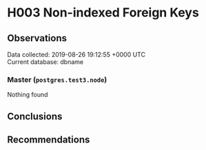 # H003 Non-indexed Foreign Keys #

## Observations ##
Data collected: 2019-08-26 19:12:55 +0000 UTC  
Current database: dbname  


### Master (`postgres.test3.node`) ###



Nothing found



## Conclusions ##


## Recommendations ##


